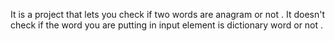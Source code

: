 It is a project that lets you check if two words are anagram or not . 
It doesn't check if the word you are putting in input element is dictionary word or not .
